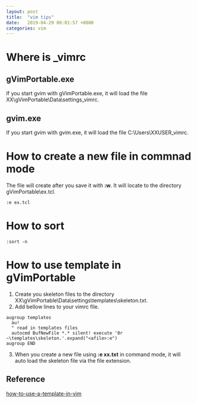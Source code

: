 ```yaml
---
layout: post
title:  "vim tips"
date:   2019-04-29 00:01:57 +0800
categories: vim
---
```

# Where is _vimrc
## gVimPortable.exe
If you start gvim with gVimPortable.exe, it will load the file XX\gVimPortable\Data\settings\_vimrc.

## gvim.exe
If you start gvim with gvim.exe, it will load the file C:\Users\XXUSER\_vimrc.

# How to create a new file in commnad mode
The file will create after you save it with **:w**. It will locate to the directory gVimPortable\ex.tcl. 
```
:e ex.tcl
```

# How to sort
```
:sort -n
```

# How to use template in gVimPortable
1. Create you skeleton files to the directory XX\gVimPortable\Data\settings\templates\skeleton.txt.
2. Add bellow lines to your vimrc file.
```
augroup templates
  au!
  " read in templates files
  autocmd BufNewFile *.* silent! execute '0r ~\templates\skeleton.'.expand("<afile>:e")
augroup END
```
3. When you create a new file using **:e xx.txt** in command mode, it will auto load the skeleton file via the file extension.

## Reference
[how-to-use-a-template-in-vim](https://stackoverflow.com/questions/3785320/how-to-use-a-template-in-vim)

